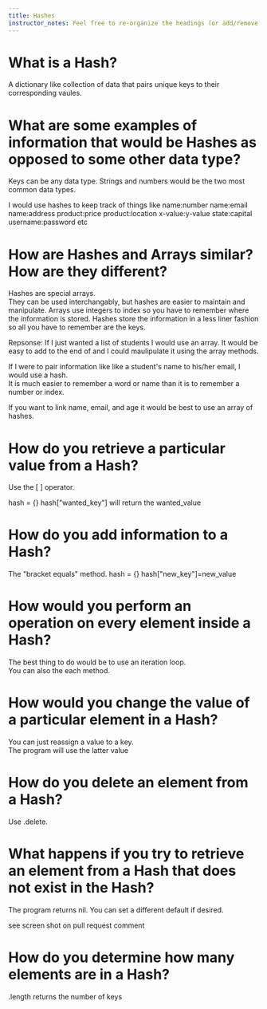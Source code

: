 ```yaml
---
title: Hashes
instructor_notes: Feel free to re-organize the headings (or add/remove headings) below. We included the headings for your benefit, but it's 100% fine if you want to write your responses in some different structure.
---
```


# What is a Hash?

A dictionary like collection of data that pairs unique keys to their corresponding vaules.

# What are some examples of information that would be Hashes as opposed to some other data type?

Keys can be any data type.
Strings and numbers would be the two most common data types. 

I would use hashes to keep track of things like name:number  name:email  name:address
product:price  product:location    x-value:y-value   state:capital  username:password etc


# How are Hashes and Arrays similar? How are they different?

Hashes are special arrays.  
They can be used interchangably, but hashes are easier to maintain and manipulate.
Arrays use integers to index so you have to remember where the information is stored.
Hashes store the information in a less liner fashion so all you have to remember are the keys.



Repsonse:
If I just wanted a list of students I would use an array.  It would be easy to add to the end of and I could maulipulate it
using the array methods. 

If I were to pair information like like a student's name to his/her email, I would use a hash.  
It is much easier to remember a word or name than it is to remember a number or index.

If you want to link name, email, and age it would be best to use an array of hashes.



# How do you retrieve a particular value from a Hash?

Use the [ ] operator.  

hash = {}
hash["wanted_key"]
will return the wanted_value

# How do you add information to a Hash?

The "bracket equals" method.
hash = {}
hash["new_key"]=new_value

# How would you perform an operation on every element inside a Hash?

The best thing to do would be to use an iteration loop.  
You can also the each method.  

# How would you change the value of a particular element in a Hash?

You can just reassign a value to a key.  
The program will use the latter value

# How do you delete an element from a Hash?

Use .delete.  

# What happens if you try to retrieve an element from a Hash that does not exist in the Hash?

The program returns nil.  You can set a different default if desired.


see screen shot on pull request comment



# How do you determine how many elements are in a Hash?

.length returns the number of keys